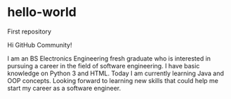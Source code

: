 # hello-world
First repository

Hi GitHub Community!

I am an BS Electronics Engineering fresh graduate who is interested in pursuing a career in the field of software engineering. I have basic knowledge on Python 3 and HTML. Today I am currently learning Java and OOP concepts. Looking forward to learning new skills that could help me start my career as a software engineer.
